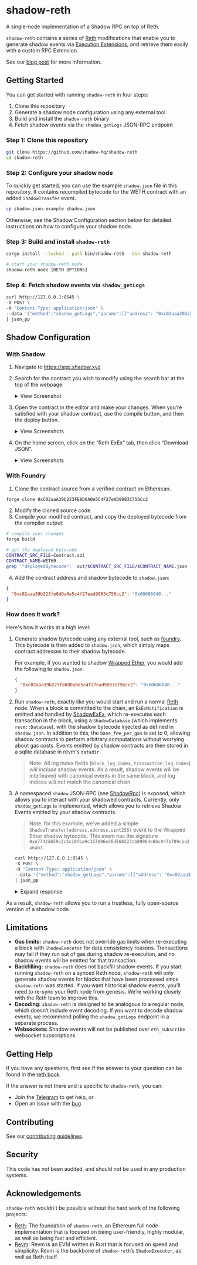 # shadow-reth

A single-node implementation of a Shadow RPC on top of Reth.

`shadow-reth` contains a series of [Reth](https://github.com/paradigmxyz/reth) modifications that enable you to generate shadow events via [Execution Extensions](https://www.paradigm.xyz/2024/05/reth-exex), and retrieve them easily with a custom RPC Extension.

See our [blog post](https://blog.shadow.xyz/shadow-reth/) for more information.

## Getting Started

You can get started with running `shadow-reth` in four steps:

1. Clone this repository
2. Generate a shadow node configuration using any external tool
3. Build and install the `shadow-reth` binary
4. Fetch shadow events via the `shadow_getLogs` JSON-RPC endpoint

### Step 1: Clone this repository

```bash
git clone https://github.com/shadow-hq/shadow-reth
cd shadow-reth
```

### Step 2: Configure your shadow node

To quickly get started, you can use the example `shadow.json` file in this repository. It contains recompiled bytecode for the WETH contract with an added `ShadowTransfer` event.

```bash
cp shadow.json.example shadow.json
```

Otherwise, see the Shadow Configuration section below for detailed instructions on how to configure your shadow node.

### Step 3: Build and install `shadow-reth`

```bash
cargo install --locked --path bin/shadow-reth --bin shadow-reth

# start your shadow-reth node
shadow-reth node [RETH OPTIONS]
```

### Step 4: Fetch shadow events via `shadow_getLogs`

```bash
curl http://127.0.0.1:8545 \
-X POST \
-H "Content-Type: application/json" \
--data '{"method":"shadow_getLogs","params":[{"address": "0xc02aaa39b223fe8d0a0e5c4f27ead9083c756cc2"}],"id":1,"jsonrpc":"2.0"}' \
| json_pp
```

## Shadow Configuration

### With Shadow

1.  Navigate to https://app.shadow.xyz
2.  Search for the contract you wish to modify using the search bar at the top of the webpage.

    <details>
    <summary>View Screenshot</summary>
        <img src="./.github/assets/s1.png" alt="preview" width="1920"/>
    </details>

3.  Open the contract in the editor and make your changes. When you’re satisfied with your shadow contract, use the compile button, and then the deploy button.

    <details>
    <summary>View Screenshots</summary>
        <img src="./.github/assets/s2.png" alt="preview" width="1920"/>
        <img src="./.github/assets/s3.png" alt="preview" width="1920"/>
    </details>

4.  On the home screen, click on the “Reth ExEx” tab, then click “Download JSON”.

    <details>
    <summary>View Screenshots</summary>
        <img src="./.github/assets/s4.png" alt="preview" width="1920"/>
    </details>

### With Foundry

1. Clone the contract source from a verified contract on Etherscan.

```bash
forge clone 0xC02aaA39b223FE8D0A0e5C4F27eAD9083C756Cc2
```

2. Modify the cloned source code
3. Compile your modified contract, and copy the deployed bytecode from the compiler output:

```bash
# compile your changes
forge build

# get the deployed bytecode
CONTRACT_SRC_FILE=Contract.sol
CONTRACT_NAME=WETH9
grep '"deployedBytecode":' out/$CONTRACT_SRC_FILE/$CONTRACT_NAME.json | sed -n 's/.*"object": *"\([^"]*\)".*/\1/p'
```

4. Add the contract address and shadow bytecode to `shadow.json`:

```json
{
  "0xc02aaa39b223fe8d0a0e5c4f27ead9083c756cc2": "0x60606040..."
}
```

### How does it work?

Here's how it works at a high level:

1. Generate shadow bytecode using any external tool, such as [foundry](https://github.com/foundry-rs/foundry). This bytecode is then added to `shadow.json`, which simply maps contract addresses to their shadow bytecode.

   For example, if you wanted to shadow [Wrapped Ether](https://etherscan.io/address/0xc02aaa39b223fe8d0a0e5c4f27ead9083c756cc2), you would add the following to `shadow.json`:

   ```json
   {
     "0xc02aaa39b223fe8d0a0e5c4f27ead9083c756cc2": "0x60606040..."
   }
   ```

2. Run `shadow-reth`, exactly like you would start and run a normal [Reth](https://github.com/paradigmxyz/reth) node. When a block is committed to the chain, an `ExExNotification` is emitted and handled by [ShadowExEx](./crates/exex), which re-executes each transaction in the block, using a `ShadowDatabase` (which implements `revm::Database`), with the shadow bytecode injected as defined in `shadow.json`. In addition to this, the `base_fee_per_gas` is set to 0, allowing shadow contracts to perform arbitrary computations without worrying about gas costs. Events emitted by shadow contracts are then stored in a sqlite database in revm's `datadir`.

   > Note: All log index fields (`block_log_index`, `transaction_log_index`) _will include_ shadow events. As a result, shadow events will be interleaved with canonical events in the same block, and log indices _will not_ match the canonical chain.

3. A namespaced `shadow` JSON-RPC (see [ShadowRpc](./crates/rpc)) is exposed, which allows you to interact with your shadowed contracts. Currently, only `shadow_getLogs` is implemented, which allows you to retrieve Shadow Events emitted by your shadow contracts.

   > Note: for this example, we've added a simple `ShadowTransfer(address,address,uint256)` event to the Wrapped Ether shadow bytecode. This event has the signature `0xe7742d659c2c3c18fba9c357096ed6d568223cb89064e8bc947b709cba2a6ab7`.

   ```bash
   curl http://127.0.0.1:8545 \
   -X POST \
   -H "Content-Type: application/json" \
   --data '{"method":"shadow_getLogs","params":[{"address": "0xc02aaa39b223fe8d0a0e5c4f27ead9083c756cc2"}],"id":1,"jsonrpc":"2.0"}' \
   | json_pp
   ```

   <details>
   <summary>Expand response</summary>

   ```json
   {
       "jsonrpc": "2.0",
       "result": [
           {
               "address" : "0xc02aaa39b223fe8d0a0e5c4f27ead9083c756cc2",
               "blockHash" : "0xe54e22affd13be3e77449a5af5c29d2aee11ffb4f3da44845544f4d55de24e8c",
               "blockNumber" : "00000000012fd986",
               "data" : "0x000000000000000000000000000000000000000000000000052a871b93874afb",
               "logIndex" : "1",
               "removed" : false,
               "topics" : [
                   "0xddf252ad1be2c89b69c2b068fc378daa952ba7f163c4a11628f55a4df523b3ef",
                   "0x000000000000000000000000961ec3bb28c9e98a040c4bded38917aa96b791be",
                   "0x0000000000000000000000003fc91a3afd70395cd496c647d5a6cc9d4b2b7fad",
                   null
               ],
               "transactionHash" : "0xa92037f3e25559e6ccdfdd8695286be525eb7d36f194176a4d577e6ef4409545",
               "transactionIndex" : "123"
           },
           {
               "address" : "0xc02aaa39b223fe8d0a0e5c4f27ead9083c756cc2",
               "blockHash" : "0xe54e22affd13be3e77449a5af5c29d2aee11ffb4f3da44845544f4d55de24e8c",
               "blockNumber" : "00000000012fd986",
               "data" : "0x000000000000000000000000000000000000000000000000052a871b93874afb",
               "logIndex" : "2",
               "removed" : false,
               "topics" : [
                   "0xe7742d659c2c3c18fba9c357096ed6d568223cb89064e8bc947b709cba2a6ab7",
                   "0x000000000000000000000000961ec3bb28c9e98a040c4bded38917aa96b791be",
                   "0x0000000000000000000000003fc91a3afd70395cd496c647d5a6cc9d4b2b7fad",
                   null
               ],
               "transactionHash" : "0xa92037f3e25559e6ccdfdd8695286be525eb7d36f194176a4d577e6ef4409545",
               "transactionIndex" : "123"
           },
           ...
       ]
   }
   ```

   </details>

As a result, `shadow-reth` allows you to run a trustless, fully open-source version of a shadow node.

## Limitations

- <b>Gas limits:</b> `shadow-reth` does not override gas limits when re-executing a block with `ShadowExecutor` for data consistency reasons. Transactions may fail if they run out of gas during shadow re-execution, and no shadow events will be emitted for that transaction.
- <b>Backfilling:</b> `shadow-reth` does not backfill shadow events. If you start running `shadow-reth` on a synced Reth node, `shadow-reth` will only generate shadow events for blocks that have been processed since `shadow-reth` was started. If you want historical shadow events, you’ll need to re-sync your Reth node from genesis. We’re working closely with the Reth team to improve this.
- <b>Decoding:</b> `shadow-reth` is designed to be analogous to a regular node, which doesn’t include event decoding. If you want to decode shadow events, we recommend polling the `shadow_getLogs` endpoint in a separate process.
- <b>Websockets:</b> Shadow events will not be published over `eth_subscribe` websocket subscriptions.

## Getting Help

If you have any questions, first see if the answer to your question can be found in the [reth book](https://paradigmxyz.github.io/reth/)

If the answer is not there and is specific to `shadow-reth`, you can:

- Join the [Telegram](https://t.me/shadow_devs) to get help, or
- Open an issue with the [bug](https://github.com/shadow-hq/shadow-reth/issues/new?assignees=&template=bug.yml)

## Contributing

See our [contributing guidelines](./CONTRIBUTING.md).

## Security

This code has not been audited, and should not be used in any production systems.

## Acknowledgements

`shadow-reth` wouldn't be possible without the hard work of the following projects:

- [Reth](https://github.com/paradigmxyz/reth): The foundation of `shadow-reth`, an Ethereum full node implementation that is focused on being user-friendly, highly modular, as well as being fast and efficient.
- [Revm](https://github.com/bluealloy/revm): Revm is an EVM written in Rust that is focused on speed and simplicity. Revm is the backbone of `shadow-reth`’s `ShadowExecutor`, as well as Reth itself.
